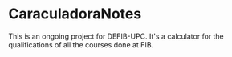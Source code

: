 # CaraculadoraNotes
This is an ongoing project for DEFIB-UPC. It's a calculator for the qualifications of all the courses done at FIB.
